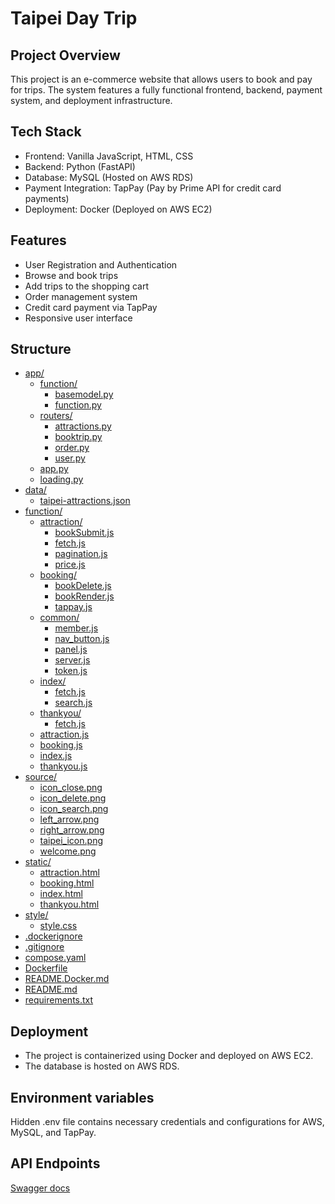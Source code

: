 # Taipei Day Trip

## Project Overview

This project is an e-commerce website that allows users to book and pay for trips. The system features a fully functional frontend, backend, payment system, and deployment infrastructure.

## Tech Stack

- Frontend: Vanilla JavaScript, HTML, CSS
- Backend: Python (FastAPI)
- Database: MySQL (Hosted on AWS RDS)
- Payment Integration: TapPay (Pay by Prime API for credit card payments)
- Deployment: Docker (Deployed on AWS EC2)

## Features

- User Registration and Authentication
- Browse and book trips
- Add trips to the shopping cart
- Order management system
- Credit card payment via TapPay
- Responsive user interface

## Structure

- [app/](./app)
  - [function/](./app/function)
    - [basemodel.py](./app/function/basemodel.py)
    - [function.py](./app/function/function.py)
  - [routers/](./app/routers)
    - [attractions.py](./app/routers/attractions.py)
    - [booktrip.py](./app/routers/booktrip.py)
    - [order.py](./app/routers/order.py)
    - [user.py](./app/routers/user.py)
  - [app.py](./app/app.py)
  - [loading.py](./app/loading.py)
- [data/](./data)
  - [taipei-attractions.json](./data/taipei-attractions.json)
- [function/](./function)
  - [attraction/](./function/attraction)
    - [bookSubmit.js](./function/attraction/bookSubmit.js)
    - [fetch.js](./function/attraction/fetch.js)
    - [pagination.js](./function/attraction/pagination.js)
    - [price.js](./function/attraction/price.js)
  - [booking/](./function/booking)
    - [bookDelete.js](./function/booking/bookDelete.js)
    - [bookRender.js](./function/booking/bookRender.js)
    - [tappay.js](./function/booking/tappay.js)
  - [common/](./function/common)
    - [member.js](./function/common/member.js)
    - [nav_button.js](./function/common/nav_button.js)
    - [panel.js](./function/common/panel.js)
    - [server.js](./function/common/server.js)
    - [token.js](./function/common/token.js)
  - [index/](./function/index)
    - [fetch.js](./function/index/fetch.js)
    - [search.js](./function/index/search.js)
  - [thankyou/](./function/thankyou)
    - [fetch.js](./function/thankyou/fetch.js)
  - [attraction.js](./function/attraction.js)
  - [booking.js](./function/booking.js)
  - [index.js](./function/index.js)
  - [thankyou.js](./function/thankyou.js)
- [source/](./source)
  - [icon_close.png](./source/icon_close.png)
  - [icon_delete.png](./source/icon_delete.png)
  - [icon_search.png](./source/icon_search.png)
  - [left_arrow.png](./source/left_arrow.png)
  - [right_arrow.png](./source/right_arrow.png)
  - [taipei_icon.png](./source/taipei_icon.png)
  - [welcome.png](./source/welcome.png)
- [static/](./static)
  - [attraction.html](./static/attraction.html)
  - [booking.html](./static/booking.html)
  - [index.html](./static/index.html)
  - [thankyou.html](./static/thankyou.html)
- [style/](./style)
  - [style.css](./style/style.css)
- [.dockerignore](./.dockerignore)
- [.gitignore](./.gitignore)
- [compose.yaml](./compose.yaml)
- [Dockerfile](./Dockerfile)
- [README.Docker.md](./README.Docker.md)
- [README.md](./README.md)
- [requirements.txt](./requirements.txt)

## Deployment

- The project is containerized using Docker and deployed on AWS EC2.
- The database is hosted on AWS RDS.

## Environment variables

Hidden .env file contains necessary credentials and configurations for AWS, MySQL, and TapPay.

## API Endpoints

[Swagger docs](https://taipeidaytrip.haohaoscreamandrun.online/swagger)
